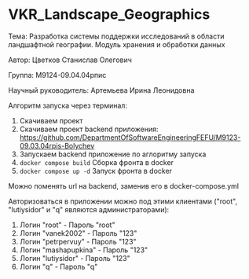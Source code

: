 # VKR_Landscape_Geographics


Тема: Разработка системы поддержки исследований в области ландшафтной географии. Модуль хранения и обработки данных

Автор: Цветков Станислав Олегович

Группа: М9124-09.04.04рпис

Научный руководитель: Артемьева Ирина Леонидовна

Алгоритм запуска через терминал:
 1) Скачиваем проект
 2) Скачиваем проект backend приложения: https://github.com/DepartmentOfSoftwareEngineeringFEFU/M9123-09.03.04rpis-Bolychev
 3) Запускаем backend приложение по аглоритму запуска
 4) `docker compose build` Сборка фронта в docker
 5) `docker compose up -d` Запуск фронта в docker

 Можно поменять url на backend, заменив его в docker-compose.yml

Авторизоваться в приложении можно под этими клиентами ("root", "lutiysidor" и "q" являются администраторами):
 1. Логин "root"           - Пароль "root"
 2. Логин "vanek2002"      - Пароль "123"
 3. Логин "petrpervuy"     - Пароль "123"
 4. Логин "mashapupkina"   - Пароль "123"
 5. Логин "lutiysidor"     - Пароль "123"
 6. Логин "q"              - Пароль "q"

